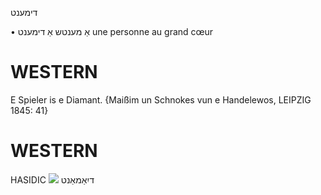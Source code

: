 דימענט

• אַ מענטש אַ דימענט	une personne au grand cœur

WESTERN
========

E Spieler is e Diamant.
{Maißim un Schnokes vun e Handelewos, LEIPZIG 1845: 41}

WESTERN
========

HASIDIC
![](https://ia601504.us.archive.org/0/items/Hasidic_Yiddish_Images/HasidicCard-IkhHobGezukhtgezikhtGoldUnGetrofnADiamant.jpg)
דיִאַמאַנט